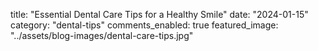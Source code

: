 
title: "Essential Dental Care Tips for a Healthy Smile"
date: "2024-01-15"
category: "dental-tips"
comments_enabled: true
featured_image: "../assets/blog-images/dental-care-tips.jpg"
